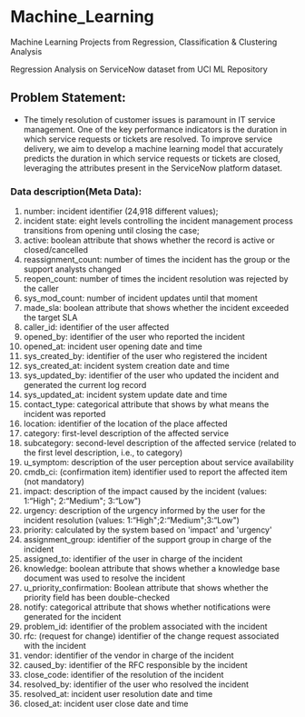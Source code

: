 # Machine_Learning
Machine Learning Projects from Regression, Classification &amp; Clustering Analysis

Regression Analysis on ServiceNow dataset from UCI ML Repository

## Problem Statement: 
* The timely resolution of customer issues is paramount in IT service management. One of the key performance indicators is the duration in which service requests or tickets are resolved. To improve service delivery, we aim to develop a machine learning model that accurately predicts the duration in which service requests or tickets are closed, leveraging the attributes present in the ServiceNow platform dataset.

### Data description(Meta Data):
1.	number: incident identifier (24,918 different values);
2.	incident state: eight levels controlling the incident management process transitions from opening until closing the case;
3.	active: boolean attribute that shows whether the record is active or closed/cancelled
4.	reassignment_count: number of times the incident has the group or the support analysts changed
5.	reopen_count: number of times the incident resolution was rejected by the caller
6.	sys_mod_count: number of incident updates until that moment
7.	made_sla: boolean attribute that shows whether the incident exceeded the target SLA
8.	caller_id: identifier of the user affected
9.	opened_by: identifier of the user who reported the incident
10.	opened_at: incident user opening date and time
11.	sys_created_by: identifier of the user who registered the incident
12.	sys_created_at: incident system creation date and time
13.	sys_updated_by: identifier of the user who updated the incident and generated the current log record
14.	sys_updated_at: incident system update date and time
15.	contact_type: categorical attribute that shows by what means the incident was reported
16.	location: identifier of the location of the place affected
17.	category: first-level description of the affected service
18.	subcategory: second-level description of the affected service (related to the first level description, i.e., to category)
19.	u_symptom: description of the user perception about service availability
20.	cmdb_ci: (confirmation item) identifier used to report the affected item (not mandatory)
21.	impact: description of the impact caused by the incident (values: 1:“High"; 2:“Medium"; 3:“Low")
22.	urgency: description of the urgency informed by the user for the incident resolution (values: 1:“High";2:“Medium";3:“Low")
23.	priority: calculated by the system based on 'impact' and 'urgency'
24.	assignment_group: identifier of the support group in charge of the incident
25.	assigned_to: identifier of the user in charge of the incident
26.	knowledge: boolean attribute that shows whether a knowledge base document was used to resolve the incident
27.	u_priority_confirmation: Boolean attribute that shows whether the priority field has been double-checked
28.	notify: categorical attribute that shows whether notifications were generated for the incident
29.	problem_id: identifier of the problem associated with the incident
30.	rfc: (request for change) identifier of the change request associated with the incident
31.	vendor: identifier of the vendor in charge of the incident
32.	caused_by: identifier of the RFC responsible by the incident
33.	close_code: identifier of the resolution of the incident
34.	resolved_by: identifier of the user who resolved the incident
35.	resolved_at: incident user resolution date and time
36.	closed_at: incident user close date and time
